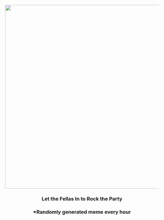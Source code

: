 <p align="center">
        <img src="https://i.redd.it/hey3by80yyl81.jpg" width="600" height="600">
        </p>
        <h3 align="center">Let the Fellas In to Rock the Party</h3>
        <h3 align="center">*Randomly generated meme every hour</h3>
    